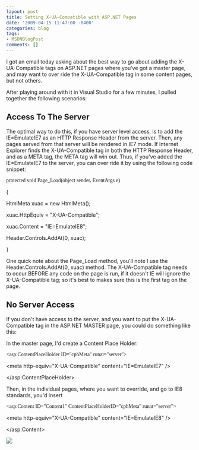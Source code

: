 ```yaml
---
layout: post
title: Setting X-UA-Compatible with ASP.NET Pages
date: '2009-04-15 11:47:00 -0400'
categories: blog
tags:
- MSDNBlogPost
comments: []
---
```


I got an email today asking about the best way to go about adding the X-UA-Compatible tags on ASP.NET pages where you’ve got a master page, and may want to over ride the X-UA-Compatible tag in some content pages, but not others.

After playing around with it in Visual Studio for a few minutes, I pulled together the following scenarios:

## Access To The Server

The optimal way to do this, if you have server level access, is to add the IE=EmulateIE7 as an HTTP Response Header from the server. Then, any pages served from that server will be rendered in IE7 mode. If Internet Explorer finds the X-UA-Compatible tag in both the HTTP Response Header, and as a META tag, the META tag will win out. Thus, if you've added the IE=EmulateIE7 to the server, you can over ride it by using the following code snippet:

<span style="font-family: Consolas;">protected void Page_Load(object sender, EventArgs e)

{

HtmlMeta xuac = new HtmlMeta();

xuac.HttpEquiv = "X-UA-Compatible";

xuac.Content = "IE=EmulateIE8";

Header.Controls.AddAt(0, xuac);

}</span>

One quick note about the Page_Load method, you'll note I use the Header.Controls.AddAt(0, xuac) method. The X-UA-Compatible tag needs to occur BEFORE any code on the page is run, if it doesn't IE will ignore the X-UA-Compatible tag; so it's best to makes sure this is the first tag on the page.

## No Server Access

If you don't have access to the server, and you want to put the X-UA-Compatible tag in the ASP.NET MASTER page, you could do something like this:

In the master page, I'd create a Content Place Holder:

<span style="font-family: Consolas;">&lt;asp:ContentPlaceHolder ID="cphMeta" runat="server"&gt;

&lt;meta http-equiv="X-UA-Compatible" content="IE=EmulateIE7" /&gt;

&lt;/asp:ContentPlaceHolder&gt;</span>

Then, in the individual pages, where you want to override, and go to IE8 standards, you'd insert

<span style="font-family: Consolas;">&lt;asp:Content ID="Content1" ContentPlaceHolderID="cphMeta" runat="server"&gt;

&lt;meta http-equiv="X-UA-Compatible" content="IE=EmulateIE8" /&gt;

&lt;/asp:Content&gt;</span>

![](http://blogs.msdn.com/aggbug.aspx?PostID=9551011)